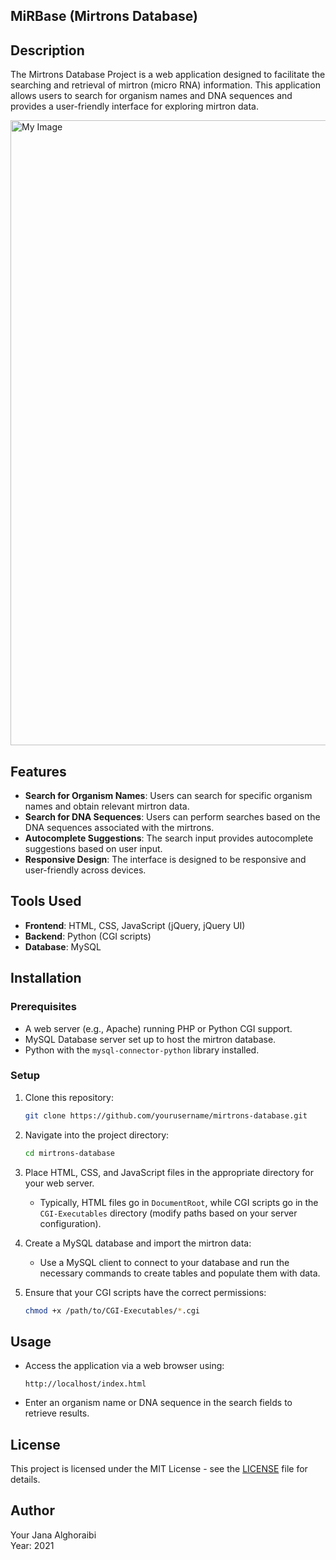 ## MiRBase  (Mirtrons Database) 

## Description
The Mirtrons Database Project is a web application designed to facilitate the searching and retrieval of mirtron (micro RNA) information. 
This application allows users to search for organism names and DNA sequences and provides a user-friendly interface for exploring mirtron data.


<img src="https://github.com/jalghor/MiRBase/blob/main/images/search_example.png" alt="My Image" width="1000" />


## Features
- **Search for Organism Names**: Users can search for specific organism names and obtain relevant mirtron data.
- **Search for DNA Sequences**: Users can perform searches based on the DNA sequences associated with the mirtrons.
- **Autocomplete Suggestions**: The search input provides autocomplete suggestions based on user input.
- **Responsive Design**: The interface is designed to be responsive and user-friendly across devices.
  
## Tools Used
- **Frontend**: HTML, CSS, JavaScript (jQuery, jQuery UI)
- **Backend**: Python (CGI scripts)
- **Database**: MySQL

## Installation

### Prerequisites
- A web server (e.g., Apache) running PHP or Python CGI support.
- MySQL Database server set up to host the mirtron database.
- Python with the `mysql-connector-python` library installed.

### Setup
1. Clone this repository:
   ```bash
   git clone https://github.com/yourusername/mirtrons-database.git
   ```

2. Navigate into the project directory:
   ```bash
   cd mirtrons-database
   ```

3. Place HTML, CSS, and JavaScript files in the appropriate directory for your web server. 
   - Typically, HTML files go in `DocumentRoot`, while CGI scripts go in the `CGI-Executables` directory (modify paths based on your server configuration).

4. Create a MySQL database and import the mirtron data:
   - Use a MySQL client to connect to your database and run the necessary commands to create tables and populate them with data.

5. Ensure that your CGI scripts have the correct permissions:
   ```bash
   chmod +x /path/to/CGI-Executables/*.cgi
   ```

## Usage
- Access the application via a web browser using:
  ```plaintext
  http://localhost/index.html
  ```
- Enter an organism name or DNA sequence in the search fields to retrieve results.

## License
This project is licensed under the MIT License - see the [LICENSE](LICENSE) file for details.

## Author
Your Jana Alghoraibi  
Year: 2021
